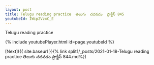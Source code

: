 ```yaml
---
layout: post
title: Telugu reading practice  తెలుగు  చదవడం  ప్రాక్టీస్ 845
youtubeId: IWip2VzxC_E
---
```

 
 
Telugu reading practice
 
 
 
 
 


{% include youtubePlayer.html id=page.youtubeId %}
 
[Next]({{ site.baseurl }}{% link  split1/_posts/2021-01-18-Telugu reading practice  తెలుగు  చదవడం  ప్రాక్టీస్ 844.md%})
 
